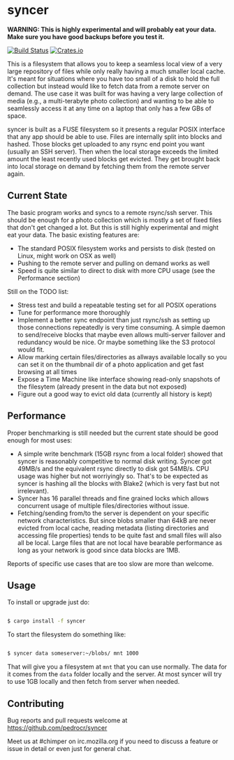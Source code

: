 # syncer

**WARNING: This is highly experimental and will probably eat your data. Make sure you have good backups before you test it.**

[![Build Status](https://travis-ci.org/pedrocr/syncer.svg?branch=master)](https://travis-ci.org/pedrocr/syncer)
[![Crates.io](https://img.shields.io/crates/v/syncer.svg)](https://crates.io/crates/syncer)

This is a filesystem that allows you to keep a seamless local view of a very large repository of files while only really having a much smaller local cache. It's meant for situations where you have too small of a disk to hold the full collection but instead would like to fetch data from a remote server on demand. The use case it was built for was having a very large collection of media (e.g., a multi-terabyte photo collection) and wanting to be able to seamlessly access it at any time on a laptop that only has a few GBs of space.

syncer is built as a FUSE filesystem so it presents a regular POSIX interface that any app should be able to use. Files are internally split into blocks and hashed. Those blocks get uploaded to any rsync end point you want (usually an SSH server). Then when the local storage exceeds the limited amount the least recently used blocks get evicted. They get brought back into local storage on demand by fetching them from the remote server again.

Current State
-------------

The basic program works and syncs to a remote rsync/ssh server. This should be enough for a photo collection which is mostly a set of fixed files that don't get changed a lot. But this is still highly experimental and might eat your data. The basic existing features are:

  - The standard POSIX filesystem works and persists to disk (tested on Linux, might work on OSX as well)
  - Pushing to the remote server and pulling on demand works as well
  - Speed is quite similar to direct to disk with more CPU usage (see the Performance section)

Still on the TODO list:

  - Stress test and build a repeatable testing set for all POSIX operations
  - Tune for performance more thoroughly
  - Implement a better sync endpoint than just rsync/ssh as setting up those connections repeatedly is very time consuming. A simple daemon to send/receive blocks that maybe even allows multi-server failover and redundancy would be nice. Or maybe something like the S3 protocol would fit.
  - Allow marking certain files/directories as allways available locally so you can set it on the thumbnail dir of a photo application and get fast browsing at all times
  - Expose a Time Machine like interface showing read-only snapshots of the filesytem (already present in the data but not exposed) 
  - Figure out a good way to evict old data (currently all history is kept)

Performance
-----------

Proper benchmarking is still needed but the current state should be good enough for most uses:

  - A simple write benchmark (15GB rsync from a local folder) showed that syncer is reasonably competitive to normal disk writing. Syncer got 49MB/s and the equivalent rsync directly to disk got 54MB/s. CPU usage was higher but not worriyingly so. That's to be expected as syncer is hashing all the blocks with Blake2 (which is very fast but not irrelevant).
  - Syncer has 16 parallel threads and fine grained locks which allows concurrent usage of multiple files/directories without issue.
  - Fetching/sending from/to the server is dependent on your specific network characteristics. But since blobs smaller than 64kB are never evicted from local cache, reading metadata (listing directories and accessing file properties) tends to be quite fast and small files will also all be local. Large files that are not local have bearable performance as long as your network is good since data blocks are 1MB.

Reports of specific use cases that are too slow are more than welcome.

Usage
-----

To install or upgrade just do:

```sh

$ cargo install -f syncer
```

To start the filesystem do something like:

```sh

$ syncer data someserver:~/blobs/ mnt 1000
```

That will give you a filesystem at `mnt` that you can use normally. The data for it comes from the `data` folder locally and the server. At most syncer will try to use 1GB locally and then fetch from server when needed.

Contributing
------------

Bug reports and pull requests welcome at https://github.com/pedrocr/syncer

Meet us at #chimper on irc.mozilla.org if you need to discuss a feature or issue in detail or even just for general chat.
